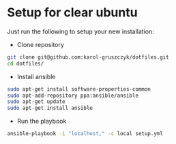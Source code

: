 # Setup for clear ubuntu

Just run the following to setup your new installation:
* Clone repository
```bash
git clone git@github.com:karol-gruszczyk/dotfiles.git
cd dotfiles/
```
* Install ansible
```bash
sudo apt-get install software-properties-common
sudo apt-add-repository ppa:ansible/ansible
sudo apt-get update
sudo apt-get install ansible
```
* Run the playbook
```bash
ansible-playbook -i "localhost," -c local setup.yml
```
